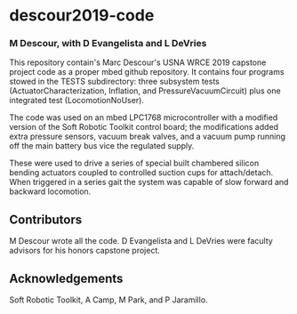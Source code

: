 # descour2019-code

### M Descour, with D Evangelista and L DeVries

This repository contain's Marc Descour's USNA WRCE 2019 capstone project code as a proper mbed github repository. It contains four programs stowed in the TESTS subdirectory: three subsystem tests (ActuatorCharacterization, Inflation, and PressureVacuumCircuit) plus one integrated test (LocomotionNoUser).

The code was used on an mbed LPC1768 microcontroller with a modified version of the Soft Robotic Toolkit control board; the modifications added extra pressure sensors, vacuum break valves, and a vacuum pump running off the main battery bus vice the regulated supply.

These were used to drive a series of special built chambered silicon bending actuators coupled to controlled suction cups for attach/detach. When triggered in a series gait the system was capable of slow forward and backward locomotion.

## Contributors

M Descour wrote all the code. D Evangelista and L DeVries were faculty advisors for his honors capstone project. 

## Acknowledgements

Soft Robotic Toolkit, A Camp, M Park, and P Jaramillo.


